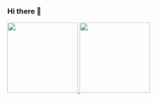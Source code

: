### Hi there 👋

<a href="#">
  <img height="160em" src="https://github-readme-stats.vercel.app/api?username=dheevvvv&custom_title=My GitHub    stats&include_all_commits=true&count_private=true&show_icons=true&hide=issues" />
  <img height="160em" src="https://github-readme-stats.vercel.app/api/top-langs/?username=dheevvvv&layout=compact" />
</a>

<!--
**dheevvvv/dheevvvv** is a ✨ _special_ ✨ repository because its `README.md` (this file) appears on your GitHub profile.

Here are some ideas to get you started:

- 🔭 I’m currently working on ...
- 🌱 I’m currently learning ...
- 👯 I’m looking to collaborate on ...
- 🤔 I’m looking for help with ...
- 💬 Ask me about ...
- 📫 How to reach me: ...
- 😄 Pronouns: ...
- ⚡ Fun fact: ...
-->
